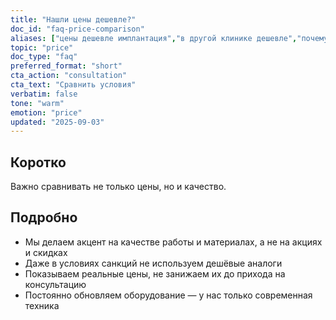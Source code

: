 ```yaml
---
title: "Нашли цены дешевле?"
doc_id: "faq-price-comparison"
aliases: ["цены дешевле имплантация","в другой клинике дешевле","почему у вас дороже"]
topic: "price"
doc_type: "faq"
preferred_format: "short"
cta_action: "consultation"
cta_text: "Сравнить условия"
verbatim: false
tone: "warm"
emotion: "price"
updated: "2025-09-03"
---
```


## Коротко
Важно сравнивать не только цены, но и качество.

## Подробно
- Мы делаем акцент на качестве работы и материалах, а не на акциях и скидках  
- Даже в условиях санкций не используем дешёвые аналоги  
- Показываем реальные цены, не занижаем их до прихода на консультацию  
- Постоянно обновляем оборудование — у нас только современная техника
